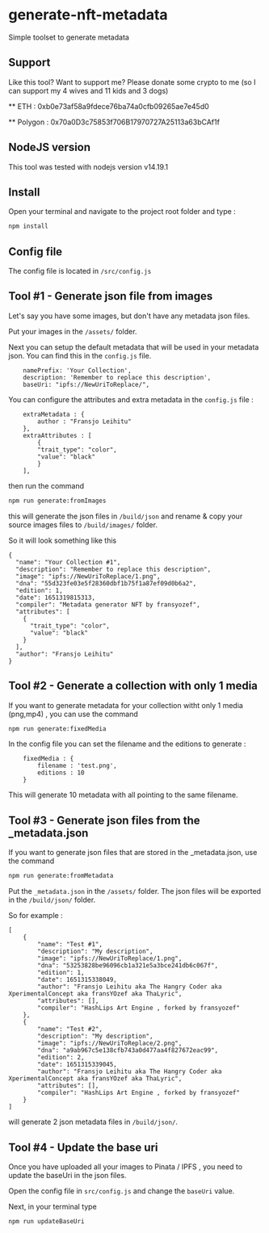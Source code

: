 # generate-nft-metadata

Simple toolset to generate metadata


## Support
Like this tool? Want to support me? Please donate some crypto to me (so I can support my 4 wives and 11 kids and 3 dogs) 

** ETH : 0xb0e73af58a9fdece76ba74a0cfb09265ae7e45d0

** Polygon : 0x70a0D3c75853f706B17970727A25113a63bCAf1f

## NodeJS version
This tool was tested with nodejs version v14.19.1

## Install
Open your terminal and navigate to the project root folder and type :

```sh
npm install
```

## Config file

The config file is located in `/src/config.js`


## Tool #1 - Generate json file from images

Let's say you have some images, but don't have any metadata json files.

Put your images in the `/assets/` folder.

Next you can setup the default metadata that will be used in your metadata json. 
You can find this in the `config.js` file.

```
    namePrefix: 'Your Collection',
    description: 'Remember to replace this description',
    baseUri: "ipfs://NewUriToReplace/",
```


You can configure the attributes and extra metadata in the `config.js` file :

```
    extraMetadata : {
        author : "Fransjo Leihitu"
    },
    extraAttributes : [
        {
        "trait_type": "color",
        "value": "black"
        }
    ],
```

then run the command 

```sh
npm run generate:fromImages
```

this will generate the json files in `/build/json` and rename & copy your source images files to `/build/images/` folder.

So it will look something like this

```
{
  "name": "Your Collection #1",
  "description": "Remember to replace this description",
  "image": "ipfs://NewUriToReplace/1.png",
  "dna": "55d323fe03e5f28360dbf1b75f1a87ef09d0b6a2",
  "edition": 1,
  "date": 1651319815313,
  "compiler": "Metadata generator NFT by fransyozef",
  "attributes": [
    {
      "trait_type": "color",
      "value": "black"
    }
  ],
  "author": "Fransjo Leihitu"
}
````


## Tool #2 - Generate a collection with only 1 media

If you want to generate metadata for your collection witht only 1 media (png,mp4) , you can use the command

```sh
npm run generate:fixedMedia
```

In the config file you can set the filename and the editions to generate :

```
    fixedMedia : {
        filename : 'test.png',
        editions : 10
    }
```

This will generate 10 metadata with all pointing to the same filename.


## Tool #3 - Generate json files from the _metadata.json

If you want to generate json files that are stored in the _metadata.json, use the command

```sh
npm run generate:fromMetadata
```

Put the `_metadata.json` in the `/assets/` folder. The json files will be exported in the `/build/json/` folder.

So for example :

```
[
    {
        "name": "Test #1",
        "description": "My description",
        "image": "ipfs://NewUriToReplace/1.png",
        "dna": "53253828be96096cb1a321e5a3bce241db6c067f",
        "edition": 1,
        "date": 1651315338049,
        "author": "Fransjo Leihitu aka The Hangry Coder aka XperimentalConcept aka fransYOzef aka ThaLyric",
        "attributes": [],
        "compiler": "HashLips Art Engine , forked by fransyozef"
    },
    {
        "name": "Test #2",
        "description": "My description",
        "image": "ipfs://NewUriToReplace/2.png",
        "dna": "a9ab967c5e138cfb743a0d477aa4f827672eac99",
        "edition": 2,
        "date": 1651315339045,
        "author": "Fransjo Leihitu aka The Hangry Coder aka XperimentalConcept aka fransYOzef aka ThaLyric",
        "attributes": [],
        "compiler": "HashLips Art Engine , forked by fransyozef"
    }
]
```

will generate 2 json metadata files in `/build/json/`.


## Tool #4 - Update the base uri

Once you have uploaded all your images to Pinata / IPFS , you need to update the baseUri in the json files.

Open the config file in `src/config.js`  and change the `baseUri` value. 

Next, in your terminal type

```sh
npm run updateBaseUri
```